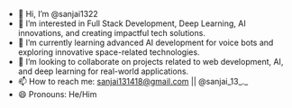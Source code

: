 - 👋 Hi, I’m @sanjai1322  
- 👀 I’m interested in Full Stack Development, Deep Learning, AI innovations, and creating impactful tech solutions.  
- 🌱 I’m currently learning advanced AI development for voice bots and exploring innovative space-related technologies.  
- 💞️ I’m looking to collaborate on projects related to web development, AI, and deep learning for real-world applications.  
- 📫 How to reach me: sanjai131418@gmail.com || @sanjai_13_._ 
- 😄 Pronouns: He/Him  


<!---
sanjai1322/sanjai1322 is a ✨ special ✨ repository because its `README.md` (this file) appears on your GitHub profile.
You can click the Preview link to take a look at your changes.
--->

